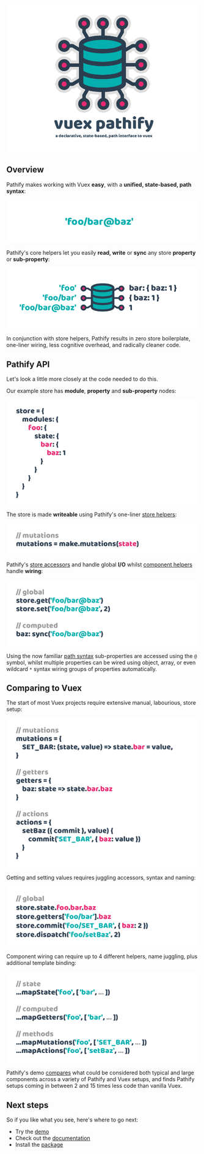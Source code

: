 
![splash](docs/assets/img/logos/splash.png)

<h2>Overview</h2>

Pathify makes working with Vuex **easy**, with a **unified, state-based, path syntax**:

![pathify-path](docs/assets/img/readme/pathify-path.png)

Pathify's core helpers let you easily **read, write** or **sync** any store **property** or **sub-property**:

![pathify-diagram](docs/assets/img/readme/pathify-diagram.png)

In conjunction with store helpers, Pathify results in zero store boilerplate, one-liner wiring, less cognitive overhead, and radically cleaner code.


## Pathify API

Let's look a little more closely at the code needed to do this.

Our example store has **module**, **property** and **sub-property** nodes:

![vuex-store](docs/assets/img/readme/vuex-store.png)

The store is made **writeable** using Pathify's one-liner [store helpers]:

![pathify-mutations](docs/assets/img/readme/pathify-mutations.png)

Pathify's [store accessors] and handle global **I/O** whilst [component helpers] handle **wiring**:

![pathify-code](docs/assets/img/readme/pathify-code.png)

Using the now familiar [path syntax] sub-properties are accessed using the `@` symbol, whilst multiple properties can be wired using object, array, or even wildcard `*` syntax wiring groups of properties automatically.


## Comparing to Vuex

The start of most Vuex projects require extensive manual, labourious, store setup:

![vuex-mutations](docs/assets/img/readme/vuex-mutations.png)
 
Getting and setting values requires juggling accessors, syntax and naming:

![vuex-code](docs/assets/img/readme/vuex-code.png)

Component wiring can require up to 4 different helpers, name juggling, plus additional template binding:

![vuex-helpers](docs/assets/img/readme/vuex-helpers.png)

Pathify's demo [compares](https://codesandbox.io/s/github/davestewart/vuex-pathify/tree/master/demo?initialpath=code) what could be considered both typical and large components across a variety of Pathify and Vuex setups, and finds Pathify setups coming in between 2 and 15 times less code than vanilla Vuex.


## Next steps

So if you like what you see, here's where to go next:

- Try the [demo](https://codesandbox.io/s/github/davestewart/vuex-pathify/tree/master/demo)
- Check out the [documentation](https://davestewart.github.io/vuex-pathify/)
- Install the [package](https://www.npmjs.com/package/vuex-pathify)


[path syntax]: https://davestewart.github.io/vuex-pathify/#/api/paths
[component helpers]: https://davestewart.github.io/vuex-pathify/#/api/component
[store helpers]: https://davestewart.github.io/vuex-pathify/#/api/store
[store accessors]: https://davestewart.github.io/vuex-pathify/#/api/accessors


